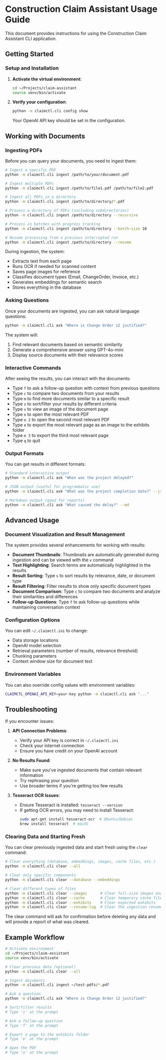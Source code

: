 # Construction Claim Assistant Usage Guide

This document provides instructions for using the Construction Claim Assistant CLI application.

## Getting Started

### Setup and Installation

1. **Activate the virtual environment**:
   ```bash
   cd ~/Projects/claim-assistant
   source venv/bin/activate
   ```

2. **Verify your configuration**:
   ```bash
   python -m claimctl.cli config show
   ```
   
   Your OpenAI API key should be set in the configuration.

## Working with Documents

### Ingesting PDFs

Before you can query your documents, you need to ingest them:

```bash
# Ingest a specific PDF
python -m claimctl.cli ingest /path/to/your/document.pdf

# Ingest multiple PDFs
python -m claimctl.cli ingest /path/to/file1.pdf /path/to/file2.pdf

# Ingest all PDFs in a directory
python -m claimctl.cli ingest /path/to/directory/*.pdf

# Process a directory of PDFs (including subdirectories)
python -m claimctl.cli ingest /path/to/directory --recursive

# Process in batches with progress tracking
python -m claimctl.cli ingest /path/to/directory --batch-size 10

# Resume processing from a previous interrupted run
python -m claimctl.cli ingest /path/to/directory --resume
```

During ingestion, the system:
- Extracts text from each page
- Runs OCR if needed for scanned content
- Saves page images for reference
- Classifies document types (Email, ChangeOrder, Invoice, etc.)
- Generates embeddings for semantic search
- Stores everything in the database

### Asking Questions

Once your documents are ingested, you can ask natural language questions:

```bash
python -m claimctl.cli ask "Where is Change Order 12 justified?"
```

The system will:
1. Find relevant documents based on semantic similarity
2. Generate a comprehensive answer using GPT-4o-mini
3. Display source documents with their relevance scores

### Interactive Commands

After seeing the results, you can interact with the documents:

- Type `f` to ask a follow-up question with context from previous questions
- Type `c` to compare two documents from your results
- Type `m` to find more documents similar to a specific result
- Type `s` to sort/filter your results by different criteria
- Type `v` to view an image of the document page
- Type `o` to open the most relevant PDF
- Type `o 2` to open the second most relevant PDF
- Type `e` to export the most relevant page as an image to the exhibits folder
- Type `e 3` to export the third most relevant page
- Type `q` to quit

### Output Formats

You can get results in different formats:

```bash
# Standard interactive output
python -m claimctl.cli ask "When was the project delayed?"

# JSON output (useful for programmatic use)
python -m claimctl.cli ask "What was the project completion date?" --json

# Markdown output (good for reports)
python -m claimctl.cli ask "What caused the delay?" --md
```

## Advanced Usage

### Document Visualization and Result Management

The system provides several enhancements for working with results:

* **Document Thumbnails**: Thumbnails are automatically generated during ingestion and can be viewed with the `v` command
* **Text Highlighting**: Search terms are automatically highlighted in the results
* **Result Sorting**: Type `s` to sort results by relevance, date, or document type
* **Result Filtering**: Filter results to show only specific document types
* **Document Comparison**: Type `c` to compare two documents and analyze their similarities and differences
* **Follow-up Questions**: Type `f` to ask follow-up questions while maintaining conversation context

### Configuration Options

You can edit `~/.claimctl.ini` to change:
- Data storage locations
- OpenAI model selection
- Retrieval parameters (number of results, relevance threshold)
- Chunking parameters
- Context window size for document text

### Environment Variables

You can also override config values with environment variables:

```bash
CLAIMCTL_OPENAI_API_KEY=your-key python -m claimctl.cli ask "..."
```

## Troubleshooting

If you encounter issues:

1. **API Connection Problems**:
   - Verify your API key is correct in `~/.claimctl.ini`
   - Check your internet connection
   - Ensure you have credit on your OpenAI account

2. **No Results Found**:
   - Make sure you've ingested documents that contain relevant information
   - Try rephrasing your question
   - Use broader terms if you're getting too few results

3. **Tesseract OCR Issues**:
   - Ensure Tesseract is installed: `tesseract --version`
   - If getting OCR errors, you may need to install Tesseract:
     ```bash
     sudo apt-get install tesseract-ocr  # Ubuntu/Debian
     brew install tesseract  # macOS
     ```

### Clearing Data and Starting Fresh

You can clear previously ingested data and start fresh using the `clear` command:

```bash
# Clear everything (database, embeddings, images, cache files, etc.)
python -m claimctl.cli clear --all

# Clear only specific components
python -m claimctl.cli clear --database --embeddings

# Clear different types of files
python -m claimctl.cli clear --images      # Clear full-size images and thumbnails
python -m claimctl.cli clear --cache       # Clear temporary cache files
python -m claimctl.cli clear --exhibits    # Clear exported exhibits
python -m claimctl.cli clear --resume-log  # Clear the ingestion resume log
```

The clear command will ask for confirmation before deleting any data and will provide a report of what was cleared.

## Example Workflow

```bash
# Activate environment
cd ~/Projects/claim-assistant
source venv/bin/activate

# Clear previous data (optional)
python -m claimctl.cli clear --all

# Ingest documents
python -m claimctl.cli ingest ~/test-pdfs/*.pdf

# Ask a question
python -m claimctl.cli ask "Where is Change Order 12 justified?"

# Sort/filter results
# Type 's' at the prompt

# Ask a follow-up question
# Type 'f' at the prompt

# Export a page to the exhibits folder
# Type 'e' at the prompt

# Open the PDF
# Type 'o' at the prompt
```